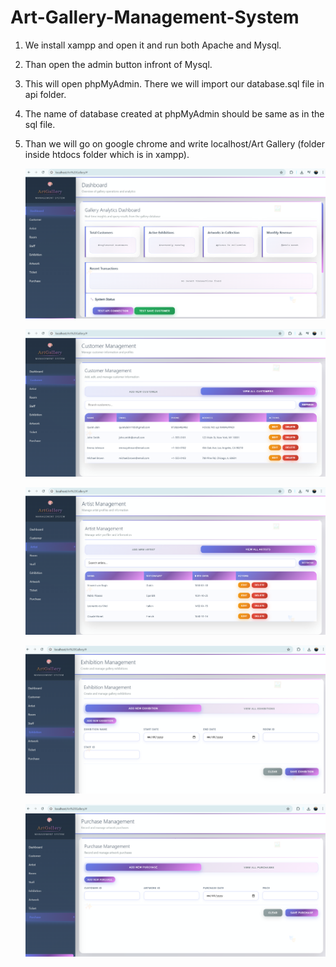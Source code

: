 # Art-Gallery-Management-System

1. We install xampp and open it and run both Apache and Mysql.
2. Than open the admin button infront of Mysql.
3. This will open phpMyAdmin. There we will import our database.sql file in api folder.
4. The name of database created at phpMyAdmin should be same as in the sql file.
5. Than we will go on google chrome and write localhost/Art Gallery (folder inside htdocs folder which is in xampp).
   
   ![Alt text](art_gallery.png)

   ![Alt text](art_gallery1.png)

   ![Alt text](art_gallery2.png)

   ![Alt text](art_gallery3.png)

   ![Alt text](art_gallery4.png)


